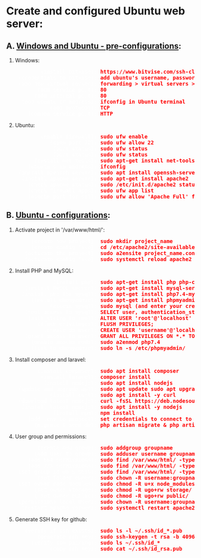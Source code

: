 # Create and configured Ubuntu web server:

## A. <u>Windows and Ubuntu - pre-configurations</u>:

1. Windows:

    <span style="color:red; font-weight:bold;">
        <pre>
    <span style="color:white; font-weight:normal;">       (install bitvise):</span> https://www.bitvise.com/ssh-client-download
    <span style="color:white; font-weight:normal;">(credentials to bitvise):</span> add ubuntu's username, password and IP address to bitvise
    <span style="color:white; font-weight:normal;">(add new virtual server):</span> forwarding > virtual servers > add new
    <span style="color:white; font-weight:normal;">      (add service port):</span> 80
    <span style="color:white; font-weight:normal;">     (add internal port):</span> 80
    <span style="color:white; font-weight:normal;"> (add ubuntu IP address):</span> ifconfig in Ubuntu terminal
    <span style="color:white; font-weight:normal;">          (add protocol):</span> TCP
    <span style="color:white; font-weight:normal;">   (common service port):</span> HTTP</pre>
    </span>

2. Ubuntu:

    <span style="color:red; font-weight:bold;">
        <pre>
    <span style="color:white; font-weight:normal;">       (enable firewall):</span> sudo ufw enable
    <span style="color:white; font-weight:normal;">          (open port 22):</span> sudo ufw allow 22
    <span style="color:white; font-weight:normal;">           (port status):</span> sudo ufw status
    <span style="color:white; font-weight:normal;">           (port status):</span> sudo ufw status
    <span style="color:white; font-weight:normal;">     (install net tools):</span> sudo apt-get install net-tools
    <span style="color:white; font-weight:normal;">   (ubuntu's ip address):</span> ifconfig
    <span style="color:white; font-weight:normal;">(install openssh server):</span> sudo apt install openssh-server
    <span style="color:white; font-weight:normal;"> (install apache server):</span> sudo apt-get install apache2
    <span style="color:white; font-weight:normal;">   (check apache status):</span> sudo /etc/init.d/apache2 status
    <span style="color:white; font-weight:normal;">   (check firewall apps):</span> sudo ufw app list
    <span style="color:white; font-weight:normal;">   (apache port for ssl):</span> sudo ufw allow 'Apache Full' for ssl connection</pre>
    </span>

## B. <u>Ubuntu - configurations</u>:

1. Activate project in '/var/www/html/':
   
    <span style="color:red; font-weight:bold;">
        <pre>
    <span style="color:white; font-weight:normal;">    (create new project):</span> sudo mkdir project_name
    <span style="color:white; font-weight:normal;">    (create config file):</span> cd /etc/apache2/site-available & nano project_name.conf
    <span style="color:white; font-weight:normal;">  (activate the project):</span> sudo a2ensite project_name.conf
    <span style="color:white; font-weight:normal;">  (activate config file):</span> sudo systemctl reload apache2</pre>
    </span>

2. Install PHP and MySQL:

    <span style="color:red; font-weight:bold;">
        <pre>
    <span style="color:white; font-weight:normal;">           (install php):</span> sudo apt-get install php php-cgi libapache2-mod-php php-mbstring php-all-dev
    <span style="color:white; font-weight:normal;">  (install MySQL server):</span> sudo apt-get install mysql-server
    <span style="color:white; font-weight:normal;"> (install php for mysql):</span> sudo apt-get install php7.4-mysql
    <span style="color:white; font-weight:normal;">    (install phpmyadmin):</span> sudo apt-get install phpmyadmin (select apache2 and dbconfig-common no)
    <span style="color:white; font-weight:normal;">          (access mysql):</span> sudo mysql (and enter your credentials)
    <span style="color:white; font-weight:normal;">  (root access to mysql):</span> SELECT user, authentication_string, host FROM mysql.user;
    <span style="color:white; font-weight:normal;">   (auth_string to root):</span> ALTER USER 'root'@'localhost' IDENTIFIED WITH mysql_native_password BY 'your_password_here';
    <span style="color:white; font-weight:normal;">      (flush privileges):</span> FLUSH PRIVILEGES;
    <span style="color:white; font-weight:normal;">        (create db user):</span> CREATE USER 'username'@'localhost' IDENTIFIED BY 'password';
    <span style="color:white; font-weight:normal;">  (grant access to user):</span> GRANT ALL PRIVILEGES ON *.* TO 'username'@'localhost' WITH GRANT OPTION;
    <span style="color:white; font-weight:normal;">    (enable apache mods):</span> sudo a2enmod php7.4
    <span style="color:white; font-weight:normal;">    (link to phpmyadmin):</span> sudo ln -s /etc/phpmyadmin/</pre>
    </span>

3. Install composer and laravel:

    <span style="color:red; font-weight:bold;">
        <pre>
    <span style="color:white; font-weight:normal;">      (install composer):</span> sudo apt install composer
    <span style="color:white; font-weight:normal;">       (install laravel):</span> composer install
    <span style="color:white; font-weight:normal;">        (install nodejs):</span> sudo apt install nodejs
    <span style="color:white; font-weight:normal;">(update and upgrade apt):</span> sudo apt update sudo apt upgrade
    <span style="color:white; font-weight:normal;">          (install curl):</span> sudo apt install -y curl
    <span style="color:white; font-weight:normal;">(download latest nodejs):</span> curl -fsSL https://deb.nodesource.com/setup_16.x | sudo -E bash -
    <span style="color:white; font-weight:normal;"> (install latest nodejs):</span> sudo apt install -y nodejs
    <span style="color:white; font-weight:normal;">           (install npm):</span> npm install
    <span style="color:white; font-weight:normal;">   (add .env to project):</span> set credentials to connect to the database
    <span style="color:white; font-weight:normal;">     (migrate & seed db):</span> php artisan migrate & php artisan db:seed</pre>
    </span>

4. User group and permissions:

    <span style="color:red; font-weight:bold;">
        <pre>
    <span style="color:white; font-weight:normal;">      (create new group):</span> sudo addgroup groupname
    <span style="color:white; font-weight:normal;">     (add user to group):</span> sudo adduser username groupname
    <span style="color:white; font-weight:normal;">   (add 664 permissions):</span> sudo find /var/www/html/ -type f -exec chmod 664 {} \;
    <span style="color:white; font-weight:normal;">   (add 775 permissions):</span> sudo find /var/www/html/ -type f -exec chmod 775 {} \; (BAD PRACTICE: sudo chmod 777 /var/www/html -R)
    <span style="color:white; font-weight:normal;">(set group id up & SGIG):</span> sudo find /var/www/html/ -type f -exec chmod g+s {} \;
    <span style="color:white; font-weight:normal;">      (set folder owner):</span> sudo chown -R username:groupname /var/www/html/
    <span style="color:white; font-weight:normal;">(set owner node_modules):</span> sudo chmod -R u+x node_modules/
    <span style="color:white; font-weight:normal;">     (set owner storage):</span> sudo chmod -R ugo+rw storage/
    <span style="color:white; font-weight:normal;">     ( set owner public):</span> sudo chmod -R ugo+rw public/
    <span style="color:white; font-weight:normal;">(permissions local user):</span> sudo chown -R username:groupname /path/to/directory
    <span style="color:white; font-weight:normal;"> (restart apache server):</span> sudo systemctl restart apache2</pre>
    </span>

5. Generate SSH key for github:

    <span style="color:red; font-weight:bold;">
        <pre>
    <span style="color:white; font-weight:normal;">  (verify if ssh exists):</span> sudo ls -l ~/.ssh/id_*.pub
    <span style="color:white; font-weight:normal;">      (generate ssh key):</span> sudo ssh-keygen -t rsa -b 4096 -C "your_email@domain.com"
    <span style="color:white; font-weight:normal;">    (verify ssh pairing):</span> sudo ls ~/.ssh/id_*
    <span style="color:white; font-weight:normal;">          (copy ssh key):</span> sudo cat ~/.ssh/id_rsa.pub</pre>
    </span>
